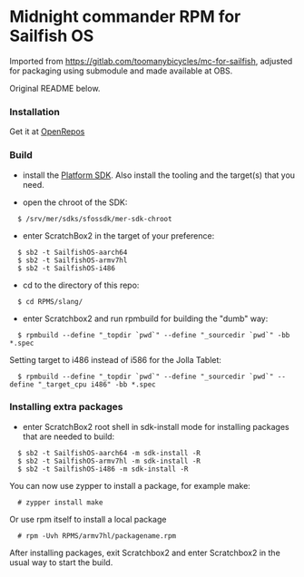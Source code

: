 # Midnight commander RPM for Sailfish OS

Imported from https://gitlab.com/toomanybicycles/mc-for-sailfish,
adjusted for packaging using submodule and made available at OBS.

Original README below.


### Installation
Get it at [OpenRepos](https://openrepos.net/content/polleke/midnight-commander)


### Build

* install the [Platform SDK](https://sailfishos.org/wiki/Platform_Development).
Also install the tooling and the target(s) that you need.

* open the chroot of the SDK:
```shell
  $ /srv/mer/sdks/sfossdk/mer-sdk-chroot
```

* enter ScratchBox2 in the target of your preference:
```shell
  $ sb2 -t SailfishOS-aarch64
  $ sb2 -t SailfishOS-armv7hl
  $ sb2 -t SailfishOS-i486
```

* cd to the directory of this repo:
```shell
  $ cd RPMS/slang/
```

* enter Scratchbox2 and run rpmbuild for building the "dumb" way:
```shell
  $ rpmbuild --define "_topdir `pwd`" --define "_sourcedir `pwd`" -bb *.spec
```

Setting target to i486 instead of i586 for the Jolla Tablet:
```shell
  $ rpmbuild --define "_topdir `pwd`" --define "_sourcedir `pwd`" --define "_target_cpu i486" -bb *.spec
```

### Installing extra packages

* enter ScratchBox2 root shell in sdk-install mode for installing packages that are needed to build:
```shell
  $ sb2 -t SailfishOS-aarch64 -m sdk-install -R
  $ sb2 -t SailfishOS-armv7hl -m sdk-install -R
  $ sb2 -t SailfishOS-i486 -m sdk-install -R
```

You can now use zypper to install a package, for example make:
```shell
  # zypper install make
```

Or use rpm itself to install a local package
```shell
  # rpm -Uvh RPMS/armv7hl/packagename.rpm
```

After installing packages, exit Scratchbox2 and enter Scratchbox2 in the usual way to start the build.
